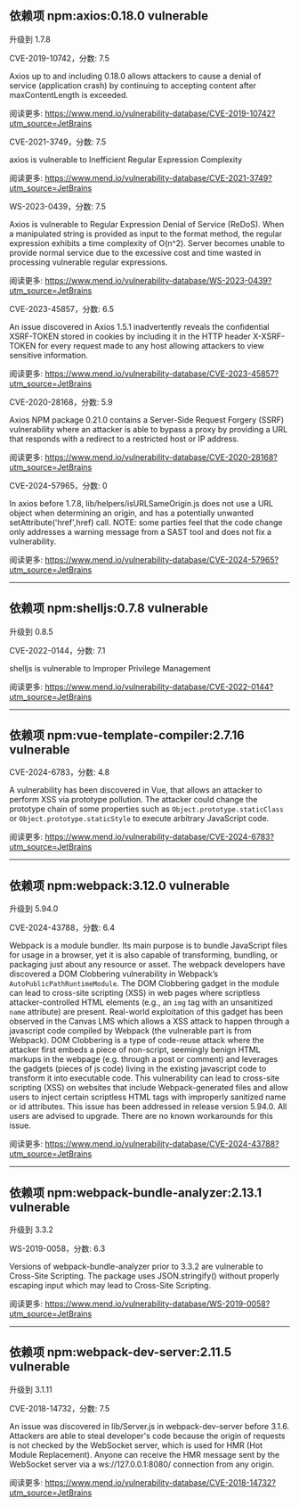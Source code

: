 ## **依赖项 npm:axios:0.18.0 vulnerable**

升级到 1.7.8

CVE-2019-10742，分数: 7.5

Axios up to and including 0.18.0 allows attackers to cause a denial of service (application crash) by continuing to accepting content after maxContentLength is exceeded.

阅读更多: https://www.mend.io/vulnerability-database/CVE-2019-10742?utm_source=JetBrains

CVE-2021-3749，分数: 7.5

axios is vulnerable to Inefficient Regular Expression Complexity

阅读更多: https://www.mend.io/vulnerability-database/CVE-2021-3749?utm_source=JetBrains

WS-2023-0439，分数: 7.5

Axios is vulnerable to Regular Expression Denial of Service (ReDoS). When a manipulated string is provided as input to the format method, the regular expression exhibits a time complexity of O(n^2). Server becomes unable to provide normal service due to the excessive cost and time wasted in processing vulnerable regular expressions.

阅读更多: https://www.mend.io/vulnerability-database/WS-2023-0439?utm_source=JetBrains

CVE-2023-45857，分数: 6.5

An issue discovered in Axios 1.5.1 inadvertently reveals the confidential XSRF-TOKEN stored in cookies by including it in the HTTP header X-XSRF-TOKEN for every request made to any host allowing attackers to view sensitive information.

阅读更多: https://www.mend.io/vulnerability-database/CVE-2023-45857?utm_source=JetBrains

CVE-2020-28168，分数: 5.9

Axios NPM package 0.21.0 contains a Server-Side Request Forgery (SSRF) vulnerability where an attacker is able to bypass a proxy by providing a URL that responds with a redirect to a restricted host or IP address.

阅读更多: https://www.mend.io/vulnerability-database/CVE-2020-28168?utm_source=JetBrains

CVE-2024-57965，分数: 0

In axios before 1.7.8, lib/helpers/isURLSameOrigin.js does not use a URL object when determining an origin, and has a potentially unwanted setAttribute('href',href) call. NOTE: some parties feel that the code change only addresses a warning message from a SAST tool and does not fix a vulnerability.

阅读更多: https://www.mend.io/vulnerability-database/CVE-2024-57965?utm_source=JetBrains

---
## **依赖项 npm:shelljs:0.7.8 vulnerable**

升级到 0.8.5

CVE-2022-0144，分数: 7.1

shelljs is vulnerable to Improper Privilege Management

阅读更多: https://www.mend.io/vulnerability-database/CVE-2022-0144?utm_source=JetBrains

---

## **依赖项 npm:vue-template-compiler:2.7.16 vulnerable**

CVE-2024-6783，分数: 4.8

A vulnerability has been discovered in Vue, that allows an attacker to perform XSS via prototype pollution. The attacker could change the prototype chain of some properties such as `Object.prototype.staticClass` or `Object.prototype.staticStyle` to execute arbitrary JavaScript code.

阅读更多: https://www.mend.io/vulnerability-database/CVE-2024-6783?utm_source=JetBrains

---

## **依赖项 npm:webpack:3.12.0 vulnerable**

升级到 5.94.0

CVE-2024-43788，分数: 6.4

Webpack is a module bundler. Its main purpose is to bundle JavaScript files for usage in a browser, yet it is also capable of transforming, bundling, or packaging just about any resource or asset. The webpack developers have discovered a DOM Clobbering vulnerability in Webpack’s `AutoPublicPathRuntimeModule`. The DOM Clobbering gadget in the module can lead to cross-site scripting (XSS) in web pages where scriptless attacker-controlled HTML elements (e.g., an `img` tag with an unsanitized `name` attribute) are present. Real-world exploitation of this gadget has been observed in the Canvas LMS which allows a XSS attack to happen through a javascript code compiled by Webpack (the vulnerable part is from Webpack). DOM Clobbering is a type of code-reuse attack where the attacker first embeds a piece of non-script, seemingly benign HTML markups in the webpage (e.g. through a post or comment) and leverages the gadgets (pieces of js code) living in the existing javascript code to transform it into executable code. This vulnerability can lead to cross-site scripting (XSS) on websites that include Webpack-generated files and allow users to inject certain scriptless HTML tags with improperly sanitized name or id attributes. This issue has been addressed in release version 5.94.0. All users are advised to upgrade. There are no known workarounds for this issue.

阅读更多: https://www.mend.io/vulnerability-database/CVE-2024-43788?utm_source=JetBrains

---

## **依赖项 npm:webpack-bundle-analyzer:2.13.1 vulnerable**

升级到 3.3.2

WS-2019-0058，分数: 6.3

Versions of webpack-bundle-analyzer prior to 3.3.2 are vulnerable to Cross-Site Scripting. The package uses JSON.stringify() without properly escaping input which may lead to Cross-Site Scripting.

阅读更多: https://www.mend.io/vulnerability-database/WS-2019-0058?utm_source=JetBrains

---

## **依赖项 npm:webpack-dev-server:2.11.5 vulnerable**

升级到 3.1.11

CVE-2018-14732，分数: 7.5

An issue was discovered in lib/Server.js in webpack-dev-server before 3.1.6. Attackers are able to steal developer's code because the origin of requests is not checked by the WebSocket server, which is used for HMR (Hot Module Replacement). Anyone can receive the HMR message sent by the WebSocket server via a ws://127.0.0.1:8080/ connection from any origin.

阅读更多: https://www.mend.io/vulnerability-database/CVE-2018-14732?utm_source=JetBrains

